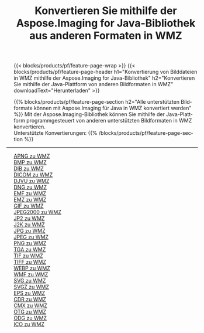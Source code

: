 ﻿---
title: Konvertieren Sie mithilfe der Aspose.Imaging for Java-Bibliothek aus anderen Formaten in WMZ 
weight: 3920
url: /de/java/conversion/to/wmz 
lang: de
langdirlevel: 2
locales: zh-hans,ja,it,ru,de,es,fr,nl,id,lt,pl,pt,vi,tr,ko,zh-hant,ar,hi,th,sv,cs,uk,he
description: Mit Aspose.Imaging können Sie mithilfe von Java aus anderen Formaten in WMZ konvertieren
---

{{< blocks/products/pf/feature-page-wrap >}}
{{< blocks/products/pf/feature-page-header h1="Konvertierung von Bilddateien in WMZ mithilfe der Aspose.Imaging for Java-Bibliothek" h2="Konvertieren Sie mithilfe der Java-Plattform von anderen Bildformaten in WMZ" downloadText="Herunterladen" >}}


{{% blocks/products/pf/feature-page-section  h2="Alle unterstützten Bildformate können mit Aspose.Imaging für Java in WMZ konvertiert werden" %}}
Mit der Aspose.Imaging-Bibliothek können Sie mithilfe der Java-Plattform programmgesteuert von anderen unterstützten Bildformaten in WMZ konvertieren.
<br/>
Unterstützte Konvertierungen:
{{% /blocks/products/pf/feature-page-section %}}
<div class="container-fluid productfamilypage bg-gray">
    <div class="convertypes bg-gray agp-content section">
        <div class="container">
		<hr style="margin-left:-20px;"/>
		<div class="row other-converters">
		    <div class='col-md-2 other-converter remove-lp remove-rp'><a href="/imaging/de/java/conversion/apng-to-wmz" >APNG zu WMZ</a></div>
<div class='col-md-2 other-converter remove-lp remove-rp'><a href="/imaging/de/java/conversion/bmp-to-wmz" >BMP zu WMZ</a></div>
<div class='col-md-2 other-converter remove-lp remove-rp'><a href="/imaging/de/java/conversion/dib-to-wmz" >DIB zu WMZ</a></div>
<div class='col-md-2 other-converter remove-lp remove-rp'><a href="/imaging/de/java/conversion/dicom-to-wmz" >DICOM zu WMZ</a></div>
<div class='col-md-2 other-converter remove-lp remove-rp'><a href="/imaging/de/java/conversion/djvu-to-wmz" >DJVU zu WMZ</a></div>
<div class='col-md-2 other-converter remove-lp remove-rp'><a href="/imaging/de/java/conversion/dng-to-wmz" >DNG zu WMZ</a></div>
<div class='col-md-2 other-converter remove-lp remove-rp'><a href="/imaging/de/java/conversion/emf-to-wmz" >EMF zu WMZ</a></div>
<div class='col-md-2 other-converter remove-lp remove-rp'><a href="/imaging/de/java/conversion/emz-to-wmz" >EMZ zu WMZ</a></div>
<div class='col-md-2 other-converter remove-lp remove-rp'><a href="/imaging/de/java/conversion/gif-to-wmz" >GIF zu WMZ</a></div>
<div class='col-md-2 other-converter remove-lp remove-rp'><a href="/imaging/de/java/conversion/jpeg2000-to-wmz" >JPEG2000 zu WMZ</a></div>
<div class='col-md-2 other-converter remove-lp remove-rp'><a href="/imaging/de/java/conversion/jp2-to-wmz" >JP2 zu WMZ</a></div>
<div class='col-md-2 other-converter remove-lp remove-rp'><a href="/imaging/de/java/conversion/j2k-to-wmz" >J2K zu WMZ</a></div>
<div class='col-md-2 other-converter remove-lp remove-rp'><a href="/imaging/de/java/conversion/jpg-to-wmz" >JPG zu WMZ</a></div>
<div class='col-md-2 other-converter remove-lp remove-rp'><a href="/imaging/de/java/conversion/jpeg-to-wmz" >JPEG zu WMZ</a></div>
<div class='col-md-2 other-converter remove-lp remove-rp'><a href="/imaging/de/java/conversion/png-to-wmz" >PNG zu WMZ</a></div>
<div class='col-md-2 other-converter remove-lp remove-rp'><a href="/imaging/de/java/conversion/tga-to-wmz" >TGA zu WMZ</a></div>
<div class='col-md-2 other-converter remove-lp remove-rp'><a href="/imaging/de/java/conversion/tif-to-wmz" >TIF zu WMZ</a></div>
<div class='col-md-2 other-converter remove-lp remove-rp'><a href="/imaging/de/java/conversion/tiff-to-wmz" >TIFF zu WMZ</a></div>
<div class='col-md-2 other-converter remove-lp remove-rp'><a href="/imaging/de/java/conversion/webp-to-wmz" >WEBP zu WMZ</a></div>
<div class='col-md-2 other-converter remove-lp remove-rp'><a href="/imaging/de/java/conversion/wmf-to-wmz" >WMF zu WMZ</a></div>
<div class='col-md-2 other-converter remove-lp remove-rp'><a href="/imaging/de/java/conversion/svg-to-wmz" >SVG zu WMZ</a></div>
<div class='col-md-2 other-converter remove-lp remove-rp'><a href="/imaging/de/java/conversion/svgz-to-wmz" >SVGZ zu WMZ</a></div>
<div class='col-md-2 other-converter remove-lp remove-rp'><a href="/imaging/de/java/conversion/eps-to-wmz" >EPS zu WMZ</a></div>
<div class='col-md-2 other-converter remove-lp remove-rp'><a href="/imaging/de/java/conversion/cdr-to-wmz" >CDR zu WMZ</a></div>
<div class='col-md-2 other-converter remove-lp remove-rp'><a href="/imaging/de/java/conversion/cmx-to-wmz" >CMX zu WMZ</a></div>
<div class='col-md-2 other-converter remove-lp remove-rp'><a href="/imaging/de/java/conversion/otg-to-wmz" >OTG zu WMZ</a></div>
<div class='col-md-2 other-converter remove-lp remove-rp'><a href="/imaging/de/java/conversion/odg-to-wmz" >ODG zu WMZ</a></div>
<div class='col-md-2 other-converter remove-lp remove-rp'><a href="/imaging/de/java/conversion/ico-to-wmz" >ICO zu WMZ</a></div>
                </div>
        </div>
    </div>
</div>
<br/>

